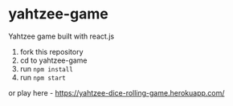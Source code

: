 # yahtzee-game
Yahtzee game built with react.js

1. fork this repository
2. cd to yahtzee-game
3. run `npm install`
4. run `npm start`

or play here - https://yahtzee-dice-rolling-game.herokuapp.com/
